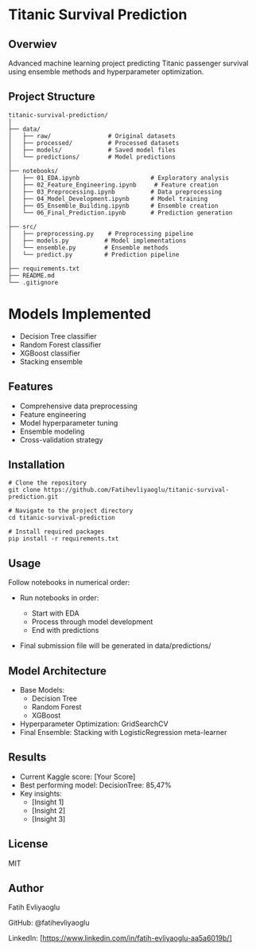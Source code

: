 # Titanic Survival Prediction

## Overwiev
Advanced machine learning project predicting Titanic passenger survival using ensemble methods and hyperparameter optimization.

## Project Structure

```
titanic-survival-prediction/
│
├── data/
│   ├── raw/                # Original datasets
│   ├── processed/          # Processed datasets
│   ├── models/             # Saved model files
│   └── predictions/        # Model predictions
│
├── notebooks/
│   ├── 01_EDA.ipynb                    # Exploratory analysis
│   ├── 02_Feature_Engineering.ipynb     # Feature creation
│   ├── 03_Preprocessing.ipynb          # Data preprocessing
│   ├── 04_Model_Development.ipynb      # Model training
│   ├── 05_Ensemble_Building.ipynb      # Ensemble creation
│   └── 06_Final_Prediction.ipynb       # Prediction generation
│
├── src/
│   ├── preprocessing.py    # Preprocessing pipeline
│   ├── models.py          # Model implementations
│   └── ensemble.py        # Ensemble methods
│   └── predict.py         # Prediction pipeline
│
├── requirements.txt
├── README.md
└── .gitignore
``` 

# Models Implemented

- Decision Tree classifier
- Random Forest classifier
- XGBoost classifier
- Stacking ensemble

## Features
- Comprehensive data preprocessing
- Feature engineering
- Model hyperparameter tuning
- Ensemble modeling
- Cross-validation strategy

## Installation

```
# Clone the repository
git clone https://github.com/Fatihevliyaoglu/titanic-survival-prediction.git

# Navigate to the project directory
cd titanic-survival-prediction

# Install required packages
pip install -r requirements.txt
```

## Usage

Follow notebooks in numerical order:

- Run notebooks in order:
  - Start with EDA
  - Process through model development
  - End with predictions

- Final submission file will be generated in data/predictions/

## Model Architecture

- Base Models:
  - Decision Tree
  - Random Forest
  - XGBoost
- Hyperparameter Optimization: GridSearchCV
- Final Ensemble: Stacking with LogisticRegression meta-learner

## Results

- Current Kaggle score: [Your Score]
- Best performing model: DecisionTree: 85,47%
- Key insights:
  - [Insight 1]
  - [Insight 2]
  - [Insight 3]

## License
MIT

## Author

Fatih Evliyaoglu

GitHub: @fatihevliyaoglu

LinkedIn: [https://www.linkedin.com/in/fatih-evliyaoglu-aa5a6019b/]
